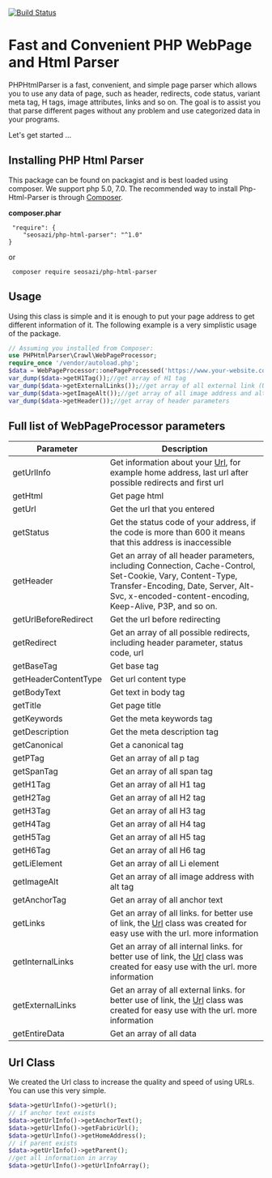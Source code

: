 [![Build Status](https://travis-ci.com/seosazi/php-html-parser.svg?branch=master)](https://travis-ci.com/seosazi/php-html-parser)

# Fast and Convenient PHP WebPage and Html Parser
PHPHtmlParser is a fast, convenient, and simple page parser which allows you to use any data of page, such as header, redirects, code status, variant meta tag, H tags, image attributes, links and so on. The goal is to assist you that parse different pages without any problem and use categorized data in your programs.

Let's get started ...         

## Installing PHP Html Parser

This package can be found on packagist and is best loaded using composer. We support php 5.0, 7.0.
The recommended way to install Php-Html-Parser is through [Composer](https://getcomposer.org/).

**composer.phar**
```
 "require": {
    "seosazi/php-html-parser": "^1.0"
}
```
or
```
 composer require seosazi/php-html-parser
```

## Usage

Using this class is simple and it is enough to put your page address to get different information of it. The following example is a very simplistic usage of the package.
```php
// Assuming you installed from Composer:
use PHPHtmlParser\Crawl\WebPageProcessor;
require_once '/vendor/autoload.php';
$data = WebPageProcessor::onePageProcessed('https://www.your-website.com');
var_dump($data->getH1Tag());//get array of H1 tag
var_dump($data->getExternalLinks());//get array of all external link (Url class)
var_dump($data->getImageAlt());//get array of all image address and alt tag of them
var_dump($data->getHeader());//get array of header parameters
```

## Full list of WebPageProcessor parameters
| Parameter | Description |
| ------ | ------ |
| getUrlInfo | Get information about your [Url](#url-class), for example home address, last url after possible redirects and first url |
| getHtml | Get page html |
| getUrl | Get the url that you entered |
| getStatus | Get the status code of your address, if the code is more than 600 it means that this address is inaccessible |
| getHeader | Get an array of all header parameters, including Connection, Cache-Control, Set-Cookie, Vary, Content-Type, Transfer-Encoding, Date, Server, Alt-Svc, x-encoded-content-encoding, Keep-Alive, P3P, and so on. |
| getUrlBeforeRedirect | Get the url before redirecting |
| getRedirect | Get an array of all possible redirects, including header parameter, status code, url |
| getBaseTag | Get base tag |
| getHeaderContentType | Get url content type |
| getBodyText | Get text in body tag |
| getTitle | Get page title |
| getKeywords | Get the meta keywords tag |
| getDescription | Get the meta description tag|
| getCanonical | Get a canonical tag | 
| getPTag | Get an array of all p tag |
| getSpanTag | Get an array of all span tag | 
| getH1Tag | Get an array of all H1 tag | 
| getH2Tag | Get an array of all H2 tag | 
| getH3Tag | Get an array of all H3 tag | 
| getH4Tag | Get an array of all H4 tag | 
| getH5Tag | Get an array of all H5 tag | 
| getH6Tag | Get an array of all H6 tag | 
| getLiElement | Get an array of all Li element | 
| getImageAlt | Get an array of all image address with alt tag | 
| getAnchorTag | Get an array of all anchor text | 
| getLinks | Get an array of all links. for better use of link, the [Url](#url-class) class was created for easy use with the url. more information | 
| getInternalLinks | Get an array of all internal links. for better use of link, the [Url](#url-class) class was created for easy use with the url. more information | 
| getExternalLinks | Get an array of all external links. for better use of link, the [Url](#url-class) class was created for easy use with the url. more information |
| getEntireData | Get an array of all data |

## Url Class
We created the Url class to increase the quality and speed of using URLs. You can use this very simple.
```php
$data->getUrlInfo()->getUrl();
// if anchor text exists
$data->getUrlInfo()->getAnchorText();
$data->getUrlInfo()->getFabricUrl();
$data->getUrlInfo()->getHomeAddress();
// if parent exists
$data->getUrlInfo()->getParent();
//get all information in array
$data->getUrlInfo()->getUrlInfoArray();
```


